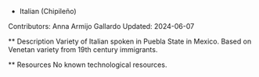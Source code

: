 * Italian (Chipileño)

Contributors: Anna Armijo Gallardo
Updated: 2024-06-07

** Description
Variety of Italian spoken in Puebla State in Mexico. Based on Venetan variety from 19th century immigrants.

** Resources
No known technological resources.



